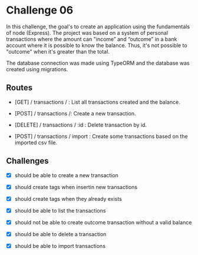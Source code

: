# Challenge 06

In this challenge, the goal's to create an application using the fundamentals of node (Express). The project was based on a system of personal transactions where the amount can "income” and “outcome” in a bank account where it is possible to know the balance. Thus, it's not possible to "outcome" when it's greater than the total. 

The database connection was made using TypeORM and the database was created using migrations.



## Routes

- [GET] / transactions / : List all transactions created and the balance.

- [POST] / transactions /: Create a new transaction.

- [DELETE] / transactions / :id : Delete transaction by id.

- [POST] / transactions / import : Create some transactions based on the imported csv file.

## Challenges

- [x] should be able to create a new transaction

- [x] should create tags when insertin new transactions

- [x] should create tags when they already exists

- [x] should be able to list the transactions

- [x] should not be able to create outcome transaction without a valid balance

- [x] should be able to delete a transaction

- [x] should be able to import transactions